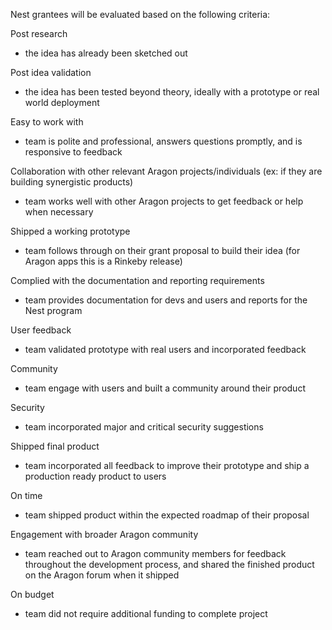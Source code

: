 Nest grantees will be evaluated based on the following criteria:

Post research
- the idea has already been sketched out

Post idea validation
- the idea has been tested beyond theory, ideally with a prototype or real world deployment

Easy to work with
- team is polite and professional, answers questions promptly, and is responsive to feedback

Collaboration with other relevant Aragon projects/individuals (ex: if they are building synergistic products)
- team works well with other Aragon projects to get feedback or help when necessary

Shipped a working prototype
- team follows through on their grant proposal to build their idea (for Aragon apps this is a Rinkeby release)

Complied with the documentation and reporting requirements
- team provides documentation for devs and users and reports for the Nest program

User feedback
- team validated prototype with real users and incorporated feedback

Community
- team engage with users and built a community around their product

Security
- team incorporated major and critical security suggestions

Shipped final product
- team incorporated all feedback to improve their prototype and ship a production ready product to users

On time
- team shipped product within the expected roadmap of their proposal

Engagement with broader Aragon community
- team reached out to Aragon community members for feedback throughout the development process, and shared the finished product on the Aragon forum when it shipped

On budget
- team did not require additional funding to complete project




